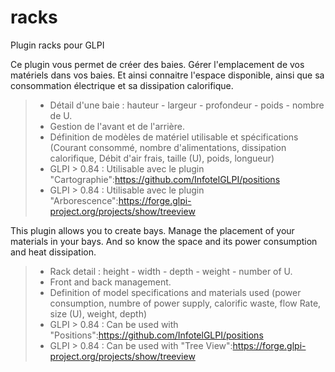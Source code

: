# racks
Plugin racks pour GLPI

Ce plugin vous permet de créer des baies. Gérer l'emplacement de vos matériels dans vos baies. Et ainsi connaitre l'espace disponible, ainsi que sa consommation électrique et sa dissipation calorifique.
> * Détail d'une baie : hauteur - largeur - profondeur - poids - nombre de U.
> * Gestion de l'avant et de l'arrière.
> * Définition de modèles de matériel utilisable et spécifications (Courant consommé, nombre d'alimentations, dissipation calorifique, Débit d'air frais, taille (U), poids, longueur)
> * GLPI > 0.84 : Utilisable avec le plugin "Cartographie":https://github.com/InfotelGLPI/positions
> * GLPI > 0.84 : Utilisable avec le plugin "Arborescence":https://forge.glpi-project.org/projects/show/treeview

This plugin allows you to create bays. Manage the placement of your materials in your bays. And so know the space and its power consumption and heat dissipation.
> * Rack detail : height - width - depth - weight - number of U.
> * Front and back management.
> * Definition of model specifications and materials used (power consumption, numbre of power supply, calorific waste, flow Rate, size (U), weight, depth)
> * GLPI > 0.84 : Can be used with "Positions":https://github.com/InfotelGLPI/positions
> * GLPI > 0.84 : Can be used with "Tree View":https://forge.glpi-project.org/projects/show/treeview

